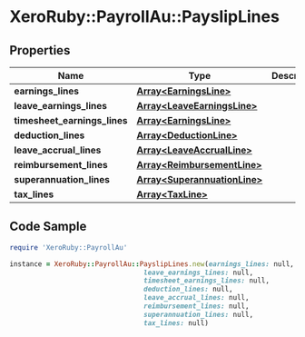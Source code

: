 # XeroRuby::PayrollAu::PayslipLines

## Properties

Name | Type | Description | Notes
------------ | ------------- | ------------- | -------------
**earnings_lines** | [**Array&lt;EarningsLine&gt;**](EarningsLine.md) |  | [optional] 
**leave_earnings_lines** | [**Array&lt;LeaveEarningsLine&gt;**](LeaveEarningsLine.md) |  | [optional] 
**timesheet_earnings_lines** | [**Array&lt;EarningsLine&gt;**](EarningsLine.md) |  | [optional] 
**deduction_lines** | [**Array&lt;DeductionLine&gt;**](DeductionLine.md) |  | [optional] 
**leave_accrual_lines** | [**Array&lt;LeaveAccrualLine&gt;**](LeaveAccrualLine.md) |  | [optional] 
**reimbursement_lines** | [**Array&lt;ReimbursementLine&gt;**](ReimbursementLine.md) |  | [optional] 
**superannuation_lines** | [**Array&lt;SuperannuationLine&gt;**](SuperannuationLine.md) |  | [optional] 
**tax_lines** | [**Array&lt;TaxLine&gt;**](TaxLine.md) |  | [optional] 

## Code Sample

```ruby
require 'XeroRuby::PayrollAu'

instance = XeroRuby::PayrollAu::PayslipLines.new(earnings_lines: null,
                                 leave_earnings_lines: null,
                                 timesheet_earnings_lines: null,
                                 deduction_lines: null,
                                 leave_accrual_lines: null,
                                 reimbursement_lines: null,
                                 superannuation_lines: null,
                                 tax_lines: null)
```


